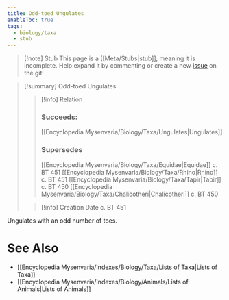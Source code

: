 ```yaml
---
title: Odd-toed Ungulates
enableToc: true
tags:
  - biology/taxa
  - stub
---
```


> [!note] Stub
> This page is a [[Meta/Stubs|stub]], meaning it is incomplete. Help expand it by commenting or create a new [issue](https://github.com/RagtimeGal/quartz--encyclopedia-mysenvaria/issues/new/choose) on the git!


> [!summary] Odd-toed Ungulates
> > [!info] Relation
> > ### Succeeds:
> > [[Encyclopedia Mysenvaria/Biology/Taxa/Ungulates|Ungulates]]
> > ### Supersedes 
> > [[Encyclopedia Mysenvaria/Biology/Taxa/Equidae|Equidae]] c. BT 451
> > [[Encyclopedia Mysenvaria/Biology/Taxa/Rhino|Rhino]] c. BT 451
> > [[Encyclopedia Mysenvaria/Biology/Taxa/Tapir|Tapir]] c. BT 450
> > [[Encyclopedia Mysenvaria/Biology/Taxa/Chalicotheri|Chalicotheri]] c. BT 450
>
> > [!info] Creation Date
> > c. BT 451

Ungulates with an odd number of toes.

# See Also
- [[Encyclopedia Mysenvaria/Indexes/Biology/Taxa/Lists of Taxa|Lists of Taxa]]
- [[Encyclopedia Mysenvaria/Indexes/Biology/Animals/Lists of Animals|Lists of Animals]]
